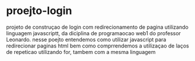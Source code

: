 # proejto-login
projeto de construçao de login com redirecionamento de pagina utilizando linguagem javascriptt, da diciplina de programaocao web1 do professor Leonardo.
nesse poejto entendemos como utilizar javascript para redirecionar paginas html bem como comprrendemos a utilizaçao de laços de repeticao utilizando for, tambem com a mesma linguagem